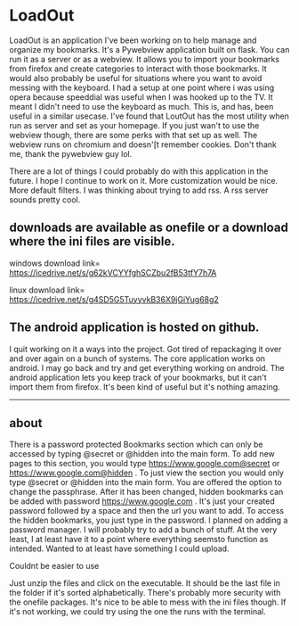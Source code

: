 # LoadOut
LoadOut is an application I've been working on to help manage and organize my bookmarks. It's a Pywebview application built on flask. You can run it as a server or as a webview.  It allows you to import your bookmarks from firefox and create categories to interact with those bookmarks. It would also probably be useful for situations where you want to avoid messing with the keyboard. I had a setup at one point where i was using opera because speeddial was useful when I was hooked up to the TV. It meant I didn't need to use the keyboard as much. This is, and has, been useful in a similar usecase. I've found that LoutOut has the most utility when run as server and set as your homepage. If you just wan't to use the webview though, there are some perks with that set up as well. The webview runs on chromium and doesn'[t remember cookies. Don't thank me, thank the pywebview guy lol. 

There are a lot of things I could probably do with this application in the future. I hope I continue to work on it. More customization would be nice. More default filters. I was thinking about trying to add rss. A rss server sounds pretty cool. 


downloads are available as onefile or a download where the ini files are visible.
------------------------------------

windows 
download link= https://icedrive.net/s/g62kVCYYfghSCZbu2fB53tfY7h7A

linux 
download link= https://icedrive.net/s/g4SD5G5TuyyvkB36X9jGiYug68g2

The android application is hosted on github.
----------------------------------------
I quit working on it a ways into the project. Got tired of repackaging it over and over again on a bunch of systems. The core application works on android. I may go back and try and get everything working on android. The android application lets you keep track of your bookmarks, but it can't import them from firefox. It's been kind of useful but it's nothing amazing.


----------------------------------------
about
-----------

There is a password protected Bookmarks section which can only be accessed by typing @secret or @hidden into the main form. To add new pages to this section, you would type https://www.google.com@secret or https://www.google.com@hidden  . To just view the section you would only type @secret or @hidden into the main form. You are offered the option to change the passphrase. After it has been changed, hidden bookmarks can be added with password https://www.google.com . It's just your created password followed by a space and then the url you want to add. To access the hidden bookmarks, you just type in the password. I planned on adding a password manager. I will probably try to add a bunch of stuff. At the very least, I  at least have it to a point where everything seemsto function as intended. Wanted to at least have something I could upload. 

Couldnt be easier to use

Just unzip the files and click on the executable. It should be the last file in the folder if it's sorted alphabetically. There's probably more security with the onefile packages. It's nice to be able to mess with the ini files though. If it's not working, we could try using the one the runs with the terminal.


